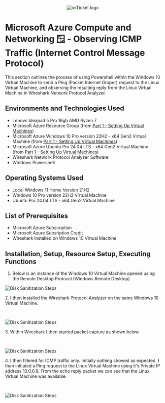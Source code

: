 <p align="center">
<img src="https://imgur.com/wYucC7L.png" alt="osTicket logo"/>
</p>

<h1>Microsoft Azure Compute and Networking 🪟 - Observing ICMP Traffic (Internet Control Message Protocol)</h1>
This section outlines the process of using Powershell within the Windows 10 Virtual Machine to send a Ping (Packet Internet Groper) request to the Linux Virtual Machine, and observing the resulting reply from the Linux Virtual Machine in Wireshark Network Protocol Analyzer. <br />

<h2>Environments and Technologies Used</h2>

- Lenovo Ideapad 5 Pro 16gb AMD Ryzen 7
- Microsoft Azure Resource Group (from [Part 1 - Setting Up Virtual Machines](https://github.com/cyberwahid01/2.1-Virtual-Machine-Setup))
- Microsoft Azure Windows 10 Pro version 22H2 - x64 Gen2 Virtual Machine (from [Part 1 - Setting Up Virtual Machines](https://github.com/cyberwahid01/2.1-Virtual-Machine-Setup))
- Microsoft Azure Ubuntu Pro 24.04 LTS - x64 Gen2 Virtual Machine (from [Part 1 - Setting Up Virtual Machines](https://github.com/cyberwahid01/2.1-Virtual-Machine-Setup))
- Wireshark Network Protocol Analyzer Software
- Windows Powershell

<h2>Operating Systems Used </h2>

- Local Windows 11 Home Version 21H2</b>
- Windows 10 Pro version 22H2 Virtual Machine
- Ubuntu Pro 24.04 LTS - x64 Gen2 Virtual Machine

<h2>List of Prerequisites</h2>

- Microsoft Azure Subscription
- Microsoft Azure Subsription Credit
- Wireshark Installed on Windows 10 Virtual Machine

<h2>Installation, Setup, Resource Setup, Executing Functions</h2>

1. Below is an instance of the Windows 10 Virtual Machine opened using the Remote Desktop Protocol (Windows Remote Desktop).
<p>
<img src="https://imgur.com/9IqV3PR.png" alt="Disk Sanitization Steps"/>
</p>
<p>
2. I then installed the Wireshark Protocol Analyzer on the same Windows 10 Virtual Machine.
</p>
<br />

<p>
<img src="https://imgur.com/ywlg3Rq.png" alt="Disk Sanitization Steps"/>
</p>
<p>
3. Within Wireshark I then started packet capture as shown below
</p>
<br />

<p>
<img src="https://imgur.com/ldh9u1W.png" alt="Disk Sanitization Steps"/>
</p>
<p>
4. I then filtered for ICMP traffic only. Initially nothing showed as expected. I then initiated a Ping request to the Linux Virtual Machine using it's Private IP address 10.0.0.6. From the echo reply packet we can see that the Linux Virtual Machine was available. 
</p>
<br />

<p>
<img src="https://imgur.com/d3DXlgU.png" alt="Disk Sanitization Steps"/>
</p>
<p>
